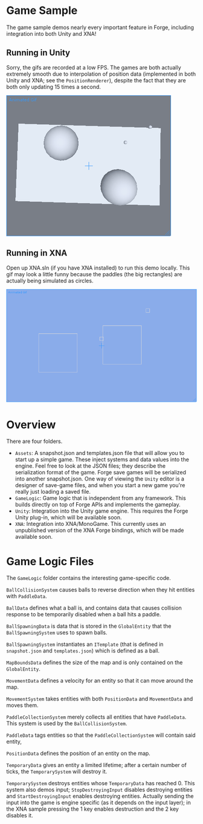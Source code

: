 # Game Sample

The game sample demos nearly every important feature in Forge, including integration into both Unity and XNA!


## Running in Unity

Sorry, the gifs are recorded at a low FPS. The games are both actually extremely smooth due to interpolation of position data (implemented in both Unity and XNA; see the `PositionRenderer`), despite the fact that they are both only updating 15 times a second.

![The game running in Unity](demo_unity.gif) 

## Running in XNA

Open up XNA.sln (if you have XNA installed) to run this demo locally. This gif may look a little funny because the paddles (the big rectangles) are actually being simulated as circles.

![The game running in XNA](demo_xna.gif)

# Overview

There are four folders.

- `Assets`: A snapshot.json and templates.json file that will allow you to start up a simple game. These inject systems and data values into the engine. Feel free to look at the JSON files; they describe the serialization format of the game. Forge save games will be serialized into another snapshot.json. One way of viewing the `Unity` editor is a designer of save-game files, and when you start a new game you're really just loading a saved file.
- `GameLogic`: Game logic that is independent from any framework. This builds directly on top of Forge APIs and implements the gameplay.
- `Unity`: Integration into the Unity game engine. This requires the Forge Unity plug-in, which will be available soon.
- `XNA`: Integration into XNA/MonoGame. This currently uses an unpublished version of the XNA Forge bindings, which will be made available soon.

# Game Logic Files

The `GameLogic` folder contains the interesting game-specific code.

`BallCollisionSystem` causes balls to reverse direction when they hit entities with `PaddleData`.

`BallData` defines what a ball is, and contains data that causes collision response to be temporarily disabled when a ball hits a paddle.

`BallSpawningData` is data that is stored in the `GlobalEntity` that the `BallSpawningSystem` uses to spawn balls.

`BallSpawningSystem` instantiates an `ITemplate` (that is defined in `snapshot.json` and `templates.json`) which is defined as a ball.

`MapBoundsData` defines the size of the map and is only contained on the `GlobalEntity`.

`MovementData` defines a velocity for an entity so that it can move around the map.

`MovementSystem` takes entities with both `PositionData` and `MovementData` and moves them.

`PaddleCollectionSystem` merely collects all entities that have `PaddleData`. This system is used by the `BallCollisionSystem`.

`PaddleData` tags entities so that the `PaddleCollectionSystem` will contain said entity,

`PositionData` defines the position of an entity on the map.

`TemporaryData` gives an entity a limited lifetime; after a certain number of ticks, the `TemporarySystem` will destroy it.

`TemporarySystem` destroys entities whose `TemporaryData` has reached 0. This system also demos input; `StopDestroyingInput` disables destroying entities and `StartDestroyingInput` enables destroying entities. Actually sending the input into the game is engine specific (as it depends on the input layer); in the XNA sample pressing the 1 key enables destruction and the 2 key disables it.
